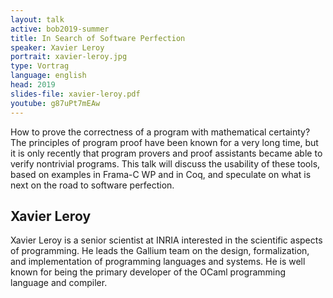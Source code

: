 ```yaml
---
layout: talk
active: bob2019-summer
title: In Search of Software Perfection
speaker: Xavier Leroy
portrait: xavier-leroy.jpg
type: Vortrag
language: english
head: 2019
slides-file: xavier-leroy.pdf
youtube: g87uPt7mEAw
---
```


How to prove the correctness of a program with mathematical certainty?
The principles of program proof have been known for a very long time, but
it is only recently that program provers and proof assistants became able
to verify nontrivial programs.  This talk will discuss the usability of
these tools, based on examples in Frama-C WP and in Coq, and speculate on
what is next on the road to software perfection. 

## Xavier Leroy

Xavier Leroy is a senior scientist at INRIA interested in the
scientific aspects of programming. He leads the Gallium team on the
design, formalization, and implementation of programming languages and
systems. He is well known for being the primary developer of the OCaml
programming language and compiler.

